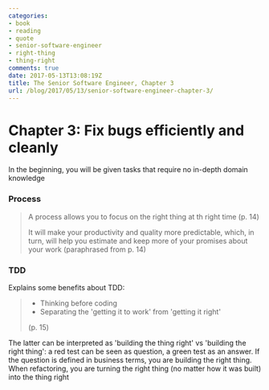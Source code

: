 ```yaml
---
categories:
- book
- reading
- quote
- senior-software-engineer
- right-thing
- thing-right
comments: true
date: 2017-05-13T13:08:19Z
title: The Senior Software Engineer, Chapter 3
url: /blog/2017/05/13/senior-software-engineer-chapter-3/
---
```


# Chapter 3: Fix bugs efficiently and cleanly

In the beginning, you will be given tasks that require no in-depth domain knowledge

### Process

> A process allows you to focus on the right thing at th right time (p. 14)
>
> It will make your productivity and quality more predictable, which, in turn, will help you estimate and keep more of your promises about your work (paraphrased from p. 14)

### TDD

Explains some benefits about TDD:

>  * Thinking before coding
>  * Separating the 'getting it to work' from 'getting it right'
>
> (p. 15)

The latter can be interpreted as 'building the thing right' vs 'building the right thing': a red test can be seen as question, a green test as an answer. If the question is defined in business terms, you are building the right thing. When refactoring, you are turning the right thing (no matter how it was built) into the thing right

<!-- TODO this will turn into a blog post -->

